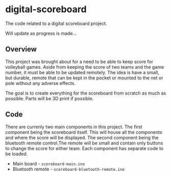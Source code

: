 # digital-scoreboard
The code related to a digital scoreboard project.

Will update as progress is made...


## Overview

This project was brought about for a need to be able to keep score for volleyball games. Aside from keeping the score
of two teams and the game number, it must be able to be updated remotely. The idea is have a small, but durable, remote
that can be kept in the pocket or mounted to the net or pole without any adverse effects.

The goal is to create everything for the scoreboard from scratch as much as possible. Parts will be 3D print if possible.

## Code

There are currenly two main components in this project. The first component being the scoreboard itself. This will
house all the components and where the score will be displayed. The second component being the bluetooth remote
control.The remote will be small and contain only buttons to change the score for either team. Each component has
separate code to be loaded.

* Main board - `scoreboard-main.ino`
* Bluetooth remote - `scoreboard-bluetooth-remote.ino`

